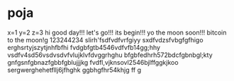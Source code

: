 # poja
x=1
y=2
z=3
hi
good day!!!
let's go!!!
its begin!!!
yo the moon soon!!!
bitcoin to the moon!g
123244234
slirh'fsdfvdfvrfgiyy
sxdfvdzsfvbgfgfhigo
erghsrtyjszytjnhfbfhi
fvdgbfgtb4546vdfvfb14gg;hhy
vsdfv4sd56vsdvsdvfvlujklvfdvggrhghu
bfgbfedhrh572bdcfgbnbgl;kty
 gnfgsnfgbnazfgbbfgblujjjkg
fvdfl,vjknsovl2546bjlffggkjkoo
sergwerghehetfllj6jfhghk
ggbhgfhr54khjg
ff
g
